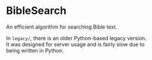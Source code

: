 # BibleSearch
An efficient algorithm for searching Bible text.

In `legacy/`, there is an older Python-based legacy version.  
It was designed for server usage and is fairly slow due to  
being written in Python.
